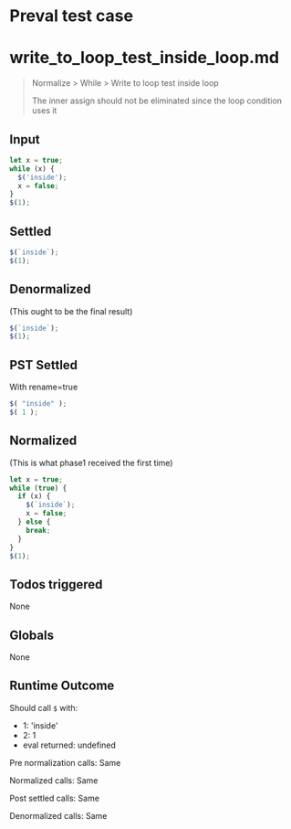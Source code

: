 # Preval test case

# write_to_loop_test_inside_loop.md

> Normalize > While > Write to loop test inside loop
>
> The inner assign should not be eliminated since the loop condition uses it

## Input

`````js filename=intro
let x = true;
while (x) {
  $('inside');
  x = false;
}
$(1);
`````


## Settled


`````js filename=intro
$(`inside`);
$(1);
`````


## Denormalized
(This ought to be the final result)

`````js filename=intro
$(`inside`);
$(1);
`````


## PST Settled
With rename=true

`````js filename=intro
$( "inside" );
$( 1 );
`````


## Normalized
(This is what phase1 received the first time)

`````js filename=intro
let x = true;
while (true) {
  if (x) {
    $(`inside`);
    x = false;
  } else {
    break;
  }
}
$(1);
`````


## Todos triggered


None


## Globals


None


## Runtime Outcome


Should call `$` with:
 - 1: 'inside'
 - 2: 1
 - eval returned: undefined

Pre normalization calls: Same

Normalized calls: Same

Post settled calls: Same

Denormalized calls: Same
